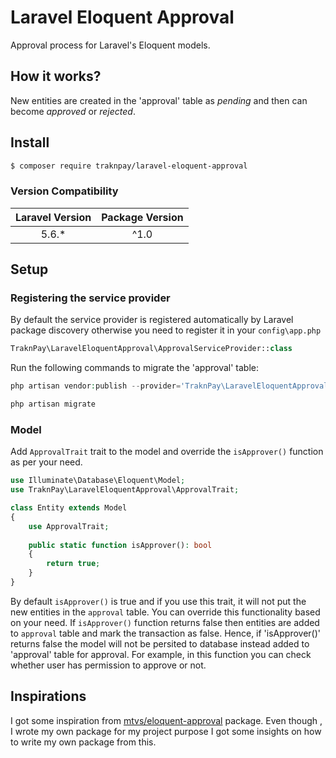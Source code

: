 # Laravel Eloquent Approval

Approval process for Laravel's Eloquent models.

## How it works?

New entities are created in the 'approval' table as _pending_ and then can become _approved_ or _rejected_.

## Install

```sh
$ composer require traknpay/laravel-eloquent-approval
```

### Version Compatibility

| Laravel Version | Package Version |
|:---------------:|:---------------:|
|      5.6.*      |       ^1.0      |


## Setup

### Registering the service provider

By default the service provider is registered automatically by Laravel package
discovery otherwise you need to register it in your `config\app.php`

```php
TraknPay\LaravelEloquentApproval\ApprovalServiceProvider::class
```

Run the following commands to migrate the 'approval' table:
```php
php artisan vendor:publish --provider='TraknPay\LaravelEloquentApproval\ApprovalServiceProvider'

php artisan migrate
```
### Model

Add `ApprovalTrait` trait to the model and override the `isApprover()` function as per your need.

```php    
use Illuminate\Database\Eloquent\Model;
use TraknPay\LaravelEloquentApproval\ApprovalTrait;

class Entity extends Model
{
    use ApprovalTrait;
    
    public static function isApprover(): bool
    {
        return true;
    }
}
```

By default `isApprover()` is true and if you use this trait, it will not put the new entities in the `approval` table. You can override this functionality based on your need. If `isApprover()` function returns false then entities are added to `approval` table and mark the transaction as false.
Hence, if 'isApprover()' returns false the model will not be persited to database instead added to 'approval' table for approval.
For example, in this function you can check whether user has permission to approve or not.


## Inspirations

I got some inspiration from [mtvs/eloquent-approval](https://github.com/mtvs/eloquent-approval) package.
Even though , I wrote my own package for my project purpose I got some insights on how to write my own package from this.